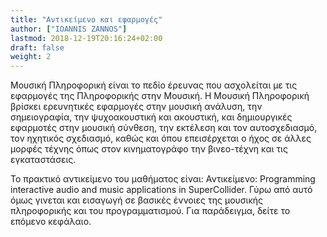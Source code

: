 ```yaml
---
title: "Αντικείμενο και εφαρμογές"
author: ["IOANNIS ZANNOS"]
lastmod: 2018-12-19T20:16:24+02:00
draft: false
weight: 2
---
```


Μουσική Πληροφορική είναι το πεδίο έρευνας που ασχολείται με τις εφαρμογές της Πληροφορικής στην Μουσική.  Η Μουσική Πληροφορική βρίσκει ερευνητικές εφαρμογές στην μουσική ανάλυση, την σημειογραφία, την ψυχοακουστική και ακουστική, και δημιουργικές εφαρμοτές στην μουσική σύνθεση, την εκτέλεση και τον αυτοσχεδιασμό, τον ηχητικός σχεδιασμό, καθώς και όπου επεισέρχεται ο ήχος σε άλλες μορφές τέχνης όπως στον κινηματογράφο την βινεο-τέχνη και τις  εγκαταστάσεις.

Το πρακτικό αντικείμενο του μαθήματος είναι: Αντικείμενο: Programming interactive audio and music applications in SuperCollider.  Γύρω από αυτό όμως γινεται και εισαγωγή σε βασικές έννοιες της μουσικής πληροφορικής και του προγραμματισμού.  Για παράδειγμα, δείτε το επόμενο κεφάλαιο.
